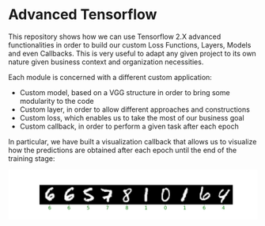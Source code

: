 # Advanced Tensorflow


This repository shows how we can use Tensorflow 2.X advanced functionalities in order to build our custom Loss Functions, Layers, Models and even Callbacks. This is very useful to adapt any given project to its own nature given business context and organization necessities.

Each module is concerned with a different custom application:

+ Custom model, based on a VGG structure in order to bring some modularity to the code
+ Custom layer, in order to allow different approaches and constructions
+ Custom loss, which enables us to take the most of our business goal
+ Custom callback, in order to perform a given task after each epoch

In particular, we have built a visualization callback that allows us to visualize how the predictions are obtained after each epoch until the end of the training stage:

![](./img/animation.gif)
